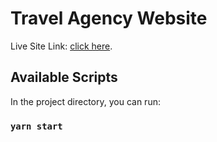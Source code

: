# Travel Agency Website
Live Site Link: [click here](https://travel-agency-fc58b.web.app/).

## Available Scripts

In the project directory, you can run:

### `yarn start`


